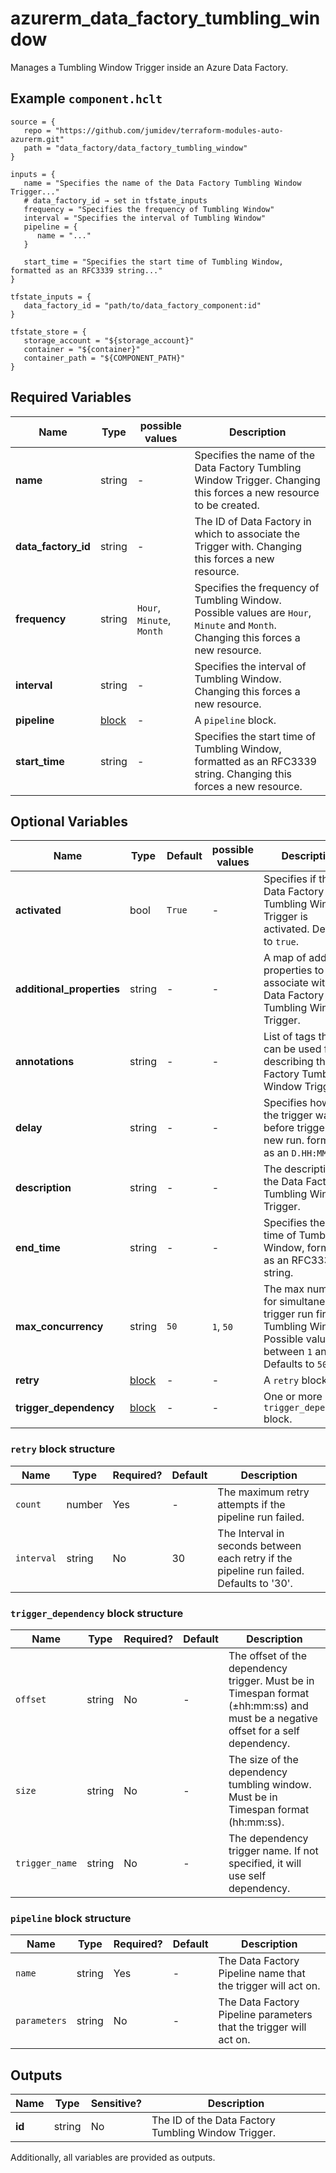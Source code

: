 # azurerm_data_factory_tumbling_window

Manages a Tumbling Window Trigger inside an Azure Data Factory.

## Example `component.hclt`

```hcl
source = {
   repo = "https://github.com/jumidev/terraform-modules-auto-azurerm.git"   
   path = "data_factory/data_factory_tumbling_window"   
}

inputs = {
   name = "Specifies the name of the Data Factory Tumbling Window Trigger..."   
   # data_factory_id → set in tfstate_inputs
   frequency = "Specifies the frequency of Tumbling Window"   
   interval = "Specifies the interval of Tumbling Window"   
   pipeline = {
      name = "..."      
   }
   
   start_time = "Specifies the start time of Tumbling Window, formatted as an RFC3339 string..."   
}

tfstate_inputs = {
   data_factory_id = "path/to/data_factory_component:id"   
}

tfstate_store = {
   storage_account = "${storage_account}"   
   container = "${container}"   
   container_path = "${COMPONENT_PATH}"   
}

```

## Required Variables

| Name | Type |  possible values |  Description |
| ---- | --------- |  ----------- | ----------- |
| **name** | string |  -  |  Specifies the name of the Data Factory Tumbling Window Trigger. Changing this forces a new resource to be created. | 
| **data_factory_id** | string |  -  |  The ID of Data Factory in which to associate the Trigger with. Changing this forces a new resource. | 
| **frequency** | string |  `Hour`, `Minute`, `Month`  |  Specifies the frequency of Tumbling Window. Possible values are `Hour`, `Minute` and `Month`. Changing this forces a new resource. | 
| **interval** | string |  -  |  Specifies the interval of Tumbling Window. Changing this forces a new resource. | 
| **pipeline** | [block](#pipeline-block-structure) |  -  |  A `pipeline` block. | 
| **start_time** | string |  -  |  Specifies the start time of Tumbling Window, formatted as an RFC3339 string. Changing this forces a new resource. | 

## Optional Variables

| Name | Type |  Default  |  possible values |  Description |
| ---- | --------- |  ----------- | ----------- | ----------- |
| **activated** | bool |  `True`  |  -  |  Specifies if the Data Factory Tumbling Window Trigger is activated. Defaults to `true`. | 
| **additional_properties** | string |  -  |  -  |  A map of additional properties to associate with the Data Factory Tumbling Window Trigger. | 
| **annotations** | string |  -  |  -  |  List of tags that can be used for describing the Data Factory Tumbling Window Trigger. | 
| **delay** | string |  -  |  -  |  Specifies how long the trigger waits before triggering new run. formatted as an `D.HH:MM:SS`. | 
| **description** | string |  -  |  -  |  The description for the Data Factory Tumbling Window Trigger. | 
| **end_time** | string |  -  |  -  |  Specifies the end time of Tumbling Window, formatted as an RFC3339 string. | 
| **max_concurrency** | string |  `50`  |  `1`, `50`  |  The max number for simultaneous trigger run fired by Tumbling Window. Possible values are between `1` and `50`. Defaults to `50`. | 
| **retry** | [block](#retry-block-structure) |  -  |  -  |  A `retry` block. | 
| **trigger_dependency** | [block](#trigger_dependency-block-structure) |  -  |  -  |  One or more `trigger_dependency` block. | 

### `retry` block structure

| Name | Type | Required? | Default | Description |
| ---- | ---- | --------- | ------- | ----------- |
| `count` | number | Yes | - | The maximum retry attempts if the pipeline run failed. |
| `interval` | string | No | 30 | The Interval in seconds between each retry if the pipeline run failed. Defaults to '30'. |

### `trigger_dependency` block structure

| Name | Type | Required? | Default | Description |
| ---- | ---- | --------- | ------- | ----------- |
| `offset` | string | No | - | The offset of the dependency trigger. Must be in Timespan format (±hh:mm:ss) and must be a negative offset for a self dependency. |
| `size` | string | No | - | The size of the dependency tumbling window. Must be in Timespan format (hh:mm:ss). |
| `trigger_name` | string | No | - | The dependency trigger name. If not specified, it will use self dependency. |

### `pipeline` block structure

| Name | Type | Required? | Default | Description |
| ---- | ---- | --------- | ------- | ----------- |
| `name` | string | Yes | - | The Data Factory Pipeline name that the trigger will act on. |
| `parameters` | string | No | - | The Data Factory Pipeline parameters that the trigger will act on. |



## Outputs

| Name | Type | Sensitive? | Description |
| ---- | ---- | --------- | --------- |
| **id** | string | No  | The ID of the Data Factory Tumbling Window Trigger. | 

Additionally, all variables are provided as outputs.
